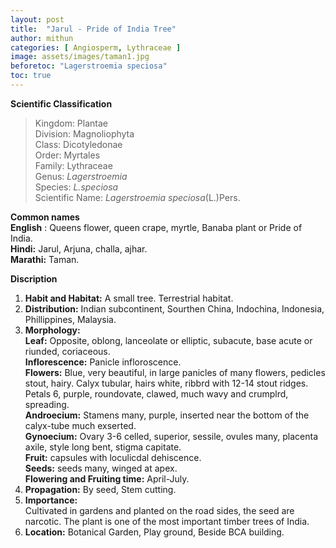 ```yaml
---
layout: post
title:  "Jarul - Pride of India Tree"
author: mithun
categories: [ Angiosperm, Lythraceae ]
image: assets/images/taman1.jpg
beforetoc: "Lagerstroemia speciosa"
toc: true
---
```


**Scientific Classification**  
>Kingdom:			Plantae  
>Division:			Magnoliophyta  
>Class:				Dicotyledonae  
>Order:				Myrtales  
>Family:			Lythraceae  
>Genus:				*Lagerstroemia*  
>Species:			*L.speciosa*  
>Scientific Name:	*Lagerstroemia speciosa*(L.)Pers.  
 

**Common names**  
**English** : Queens flower, queen crape, myrtle, Banaba plant or Pride of India.  
**Hindi:** Jarul, Arjuna, challa, ajhar.  
**Marathi:** Taman.  
  
**Discription**  
1. **Habit and Habitat:** A small tree. Terrestrial habitat.  
2. **Distribution:** Indian subcontinent, Sourthen China, Indochina, Indonesia, Phillippines, Malaysia.  
3. **Morphology:**   
**Leaf:** Opposite, oblong, lanceolate or elliptic, subacute, base acute or riunded, coriaceous.  
**Inflorescence:** Panicle infloroscence.  
**Flowers:** Blue, very beautiful, in large panicles of many flowers, pedicles stout, hairy. Calyx tubular, hairs white, ribbrd with 12-14 stout ridges. Petals 6, purple, roundovate, clawed, much wavy and crumplrd, spreading.  
**Androecium:** Stamens many, purple, inserted near the bottom of the calyx-tube much exserted.  
**Gynoecium:** Ovary 3-6 celled, superior, sessile, ovules many, placenta axile, style long bent, stigma capitate.  
**Fruit:** capsules with loculicdal dehiscence.  
**Seeds:** seeds many, winged at apex.  
**Flowering and Fruiting time:** April-July.  
4. **Propagation:** By seed, Stem cutting.  
5. **Importance:**  
Cultivated in gardens and planted on the road sides, the seed are narcotic. The plant is one of the most important timber trees of India.  
6. **Location:** Botanical Garden, Play ground, Beside BCA building.  
    


